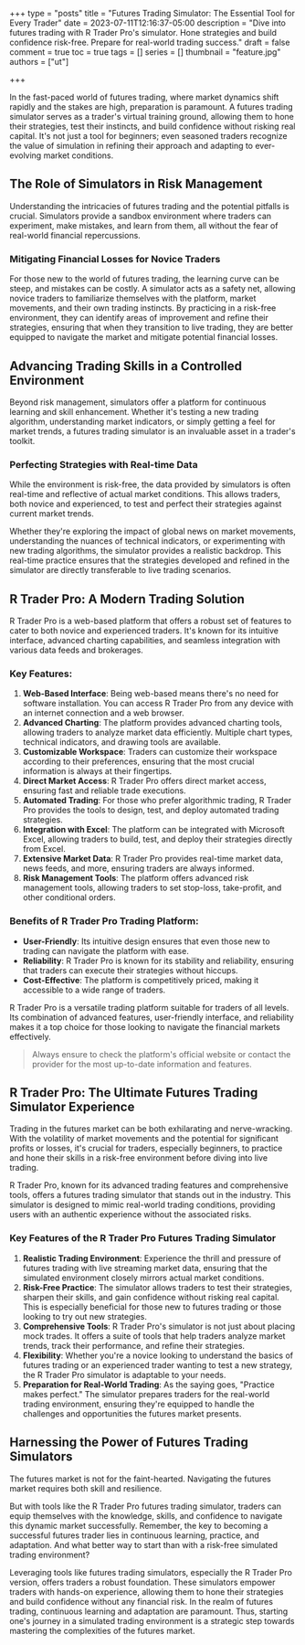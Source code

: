 +++
type = "posts"
title = "Futures Trading Simulator: The Essential Tool for Every Trader"
date =  2023-07-11T12:16:37-05:00
description = "Dive into futures trading with R Trader Pro's simulator. Hone strategies and build confidence risk-free. Prepare for real-world trading success."
draft = false
comment = true
toc = true
tags = []
series = []
thumbnail = "feature.jpg"
authors = ["ut"]

+++

In the fast-paced world of futures trading, where market dynamics shift rapidly and the stakes are high, preparation is paramount. A futures trading simulator serves as a trader's virtual training ground, allowing them to hone their strategies, test their instincts, and build confidence without risking real capital. It's not just a tool for beginners; even seasoned traders recognize the value of simulation in refining their approach and adapting to ever-evolving market conditions.

## The Role of Simulators in Risk Management

Understanding the intricacies of futures trading and the potential pitfalls is crucial. Simulators provide a sandbox environment where traders can experiment, make mistakes, and learn from them, all without the fear of real-world financial repercussions.

### Mitigating Financial Losses for Novice Traders

For those new to the world of futures trading, the learning curve can be steep, and mistakes can be costly. A simulator acts as a safety net, allowing novice traders to familiarize themselves with the platform, market movements, and their own trading instincts. By practicing in a risk-free environment, they can identify areas of improvement and refine their strategies, ensuring that when they transition to live trading, they are better equipped to navigate the market and mitigate potential financial losses.

## Advancing Trading Skills in a Controlled Environment

Beyond risk management, simulators offer a platform for continuous learning and skill enhancement. Whether it's testing a new trading algorithm, understanding market indicators, or simply getting a feel for market trends, a futures trading simulator is an invaluable asset in a trader's toolkit.

### Perfecting Strategies with Real-time Data

While the environment is risk-free, the data provided by simulators is often real-time and reflective of actual market conditions. This allows traders, both novice and experienced, to test and perfect their strategies against current market trends.

Whether they're exploring the impact of global news on market movements, understanding the nuances of technical indicators, or experimenting with new trading algorithms, the simulator provides a realistic backdrop. This real-time practice ensures that the strategies developed and refined in the simulator are directly transferable to live trading scenarios.

## R Trader Pro: A Modern Trading Solution

R Trader Pro is a web-based platform that offers a robust set of features to cater to both novice and experienced traders. It's known for its intuitive interface, advanced charting capabilities, and seamless integration with various data feeds and brokerages.

### Key Features:

1. **Web-Based Interface**: Being web-based means there's no need for software installation. You can access R Trader Pro from any device with an internet connection and a web browser.
2. **Advanced Charting**: The platform provides advanced charting tools, allowing traders to analyze market data efficiently. Multiple chart types, technical indicators, and drawing tools are available.
3. **Customizable Workspace**: Traders can customize their workspace according to their preferences, ensuring that the most crucial information is always at their fingertips.
4. **Direct Market Access**: R Trader Pro offers direct market access, ensuring fast and reliable trade executions.
5. **Automated Trading**: For those who prefer algorithmic trading, R Trader Pro provides the tools to design, test, and deploy automated trading strategies.
6. **Integration with Excel**: The platform can be integrated with Microsoft Excel, allowing traders to build, test, and deploy their strategies directly from Excel.
7. **Extensive Market Data**: R Trader Pro provides real-time market data, news feeds, and more, ensuring traders are always informed.
8. **Risk Management Tools**: The platform offers advanced risk management tools, allowing traders to set stop-loss, take-profit, and other conditional orders.

### Benefits of R Trader Pro Trading Platform:

- **User-Friendly**: Its intuitive design ensures that even those new to trading can navigate the platform with ease.
- **Reliability**: R Trader Pro is known for its stability and reliability, ensuring that traders can execute their strategies without hiccups.
- **Cost-Effective**: The platform is competitively priced, making it accessible to a wide range of traders.


R Trader Pro is a versatile trading platform suitable for traders of all levels. Its combination of advanced features, user-friendly interface, and reliability makes it a top choice for those looking to navigate the financial markets effectively.

> Always ensure to check the platform's official website or contact the provider for the most up-to-date information and features.


## R Trader Pro: The Ultimate Futures Trading Simulator Experience

Trading in the futures market can be both exhilarating and nerve-wracking. With the volatility of market movements and the potential for significant profits or losses, it's crucial for traders, especially beginners, to practice and hone their skills in a risk-free environment before diving into live trading.

R Trader Pro, known for its advanced trading features and comprehensive tools, offers a futures trading simulator that stands out in the industry. This simulator is designed to mimic real-world trading conditions, providing users with an authentic experience without the associated risks.

### Key Features of the R Trader Pro Futures Trading Simulator

1. **Realistic Trading Environment**: Experience the thrill and pressure of futures trading with live streaming market data, ensuring that the simulated environment closely mirrors actual market conditions.
2. **Risk-Free Practice**: The simulator allows traders to test their strategies, sharpen their skills, and gain confidence without risking real capital. This is especially beneficial for those new to futures trading or those looking to try out new strategies.
3. **Comprehensive Tools**: R Trader Pro's simulator is not just about placing mock trades. It offers a suite of tools that help traders analyze market trends, track their performance, and refine their strategies.
4. **Flexibility**: Whether you're a novice looking to understand the basics of futures trading or an experienced trader wanting to test a new strategy, the R Trader Pro simulator is adaptable to your needs.
5. **Preparation for Real-World Trading**: As the saying goes, "Practice makes perfect." The simulator prepares traders for the real-world trading environment, ensuring they're equipped to handle the challenges and opportunities the futures market presents.

## Harnessing the Power of Futures Trading Simulators
The futures market is not for the faint-hearted. Navigating the futures market requires both skill and resilience.

But with tools like the R Trader Pro futures trading simulator, traders can equip themselves with the knowledge, skills, and confidence to navigate this dynamic market successfully. Remember, the key to becoming a successful futures trader lies in continuous learning, practice, and adaptation. And what better way to start than with a risk-free simulated trading environment?

 Leveraging tools like futures trading simulators, especially the R Trader Pro version, offers traders a robust foundation. These simulators empower traders with hands-on experience, allowing them to hone their strategies and build confidence without any financial risk. In the realm of futures trading, continuous learning and adaptation are paramount. Thus, starting one's journey in a simulated trading environment is a strategic step towards mastering the complexities of the futures market.
